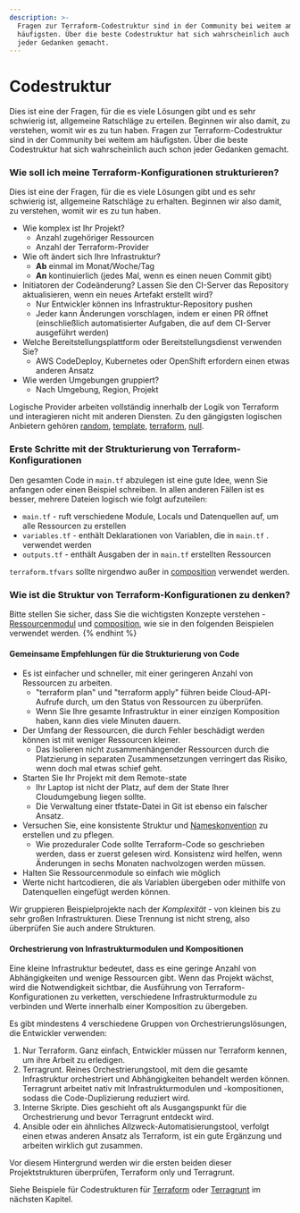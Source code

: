 ```yaml
---
description: >-
  Fragen zur Terraform-Codestruktur sind in der Community bei weitem am
  häufigsten. Über die beste Codestruktur hat sich wahrscheinlich auch schon
  jeder Gedanken gemacht.
---
```


# Codestruktur

Dies ist eine der Fragen, für die es viele Lösungen gibt und es sehr schwierig ist, allgemeine Ratschläge zu erteilen. Beginnen wir also damit, zu verstehen, womit wir es zu tun haben. Fragen zur Terraform-Codestruktur sind in der Community bei weitem am häufigsten. Über die beste Codestruktur hat sich wahrscheinlich auch schon jeder Gedanken gemacht.

### Wie soll ich meine Terraform-Konfigurationen strukturieren?

Dies ist eine der Fragen, für die es viele Lösungen gibt und es sehr schwierig ist, allgemeine Ratschläge zu erhalten. Beginnen wir also damit, zu verstehen, womit wir es zu tun haben.

* Wie komplex ist Ihr Projekt?
  * Anzahl zugehöriger Ressourcen
  * Anzahl der Terraform-Provider
* Wie oft ändert sich Ihre Infrastruktur?
  * **Ab** einmal im Monat/Woche/Tag
  * **An** kontinuierlich \(jedes Mal, wenn es einen neuen Commit gibt\)
* Initiatoren der Codeänderung? Lassen Sie den CI-Server das Repository aktualisieren, wenn ein neues Artefakt erstellt wird?
  * Nur Entwickler können ins Infrastruktur-Repository pushen
  * Jeder kann Änderungen vorschlagen, indem er einen PR öffnet  \(einschließlich automatisierter Aufgaben, die auf dem CI-Server ausgeführt werden\)
* Welche Bereitstellungsplattform oder Bereitstellungsdienst verwenden Sie?
  * AWS CodeDeploy, Kubernetes oder OpenShift erfordern einen etwas anderen Ansatz
* Wie werden Umgebungen gruppiert?
  * Nach Umgebung, Region, Projekt


Logische Provider arbeiten vollständig innerhalb der Logik von Terraform und interagieren nicht mit anderen Diensten. Zu den gängigsten logischen Anbietern gehören [random](https://www.terraform.io/docs/providers/random/index.html), [template](https://www.terraform.io/docs/providers/template/%20index.html), [terraform](https://www.terraform.io/docs/providers/terraform/index.html), [null](https://www.terraform.io/docs/providers/null/%20index.html).

### Erste Schritte mit der Strukturierung von Terraform-Konfigurationen

Den gesamten Code in `main.tf` abzulegen ist eine gute Idee, wenn Sie anfangen oder einen Beispiel schreiben. In allen anderen Fällen ist es besser, mehrere Dateien logisch wie folgt aufzuteilen:

* `main.tf` - ruft verschiedene Module, Locals und Datenquellen auf, um alle Ressourcen zu erstellen
* `variables.tf` - enthält Deklarationen von Variablen, die in `main.tf` . verwendet werden
* `outputs.tf` - enthält Ausgaben der in `main.tf` erstellten Ressourcen

`terraform.tfvars` sollte nirgendwo außer in [composition](../schluessel-konzepte/#komposition) verwendet werden.

### Wie ist die Struktur von Terraform-Konfigurationen zu denken?


Bitte stellen Sie sicher, dass Sie die wichtigsten Konzepte verstehen - [Ressourcenmodul](../schluessel-konzepte/#komposition) und [composition](../schluessel-konzepte/#komposition), wie sie in den folgenden Beispielen verwendet werden.
{% endhint %}

#### Gemeinsame Empfehlungen für die Strukturierung von Code

* Es ist einfacher und schneller, mit einer geringeren Anzahl von Ressourcen zu arbeiten.
  * "terraform plan" und "terraform apply" führen beide Cloud-API-Aufrufe durch, um den Status von Ressourcen zu überprüfen.
  * Wenn Sie Ihre gesamte Infrastruktur in einer einzigen Komposition haben, kann dies viele Minuten dauern.
* Der Umfang der Ressourcen, die durch Fehler beschädigt werden können ist mit weniger Ressourcen kleiner.
  * Das Isolieren nicht zusammenhängender Ressourcen durch die Platzierung in separaten Zusammensetzungen verringert das Risiko, wenn doch mal etwas schief geht.
* Starten Sie Ihr Projekt mit dem Remote-state
  * Ihr Laptop ist nicht der Platz, auf dem der State Ihrer Cloudumgebung liegen sollte.
  * Die Verwaltung einer tfstate-Datei in Git ist ebenso ein falscher Ansatz.
* Versuchen Sie, eine konsistente Struktur und [Nameskonvention]() zu erstellen und zu pflegen.
  * Wie prozeduraler Code sollte Terraform-Code so geschrieben werden, dass er zuerst gelesen wird. Konsistenz wird helfen, wenn Änderungen in sechs Monaten nachvolzogen werden müssen.
* Halten Sie Ressourcenmodule so einfach wie möglich
* Werte nicht hartcodieren, die als Variablen übergeben oder mithilfe von Datenquellen eingefügt werden können.

Wir gruppieren Beispielprojekte nach der _Komplexität_ - von kleinen bis zu sehr großen Infrastrukturen. Diese Trennung ist nicht streng, also überprüfen Sie auch andere Strukturen.

#### Orchestrierung von Infrastrukturmodulen und Kompositionen

Eine kleine Infrastruktur bedeutet, dass es eine geringe Anzahl von Abhängigkeiten und wenige Ressourcen gibt. Wenn das Projekt wächst, wird die Notwendigkeit sichtbar, die Ausführung von Terraform-Konfigurationen zu verketten, verschiedene Infrastrukturmodule zu verbinden und Werte innerhalb einer Komposition zu übergeben.

Es gibt mindestens 4 verschiedene Gruppen von Orchestrierungslösungen, die Entwickler verwenden:

1. Nur Terraform. Ganz einfach, Entwickler müssen nur Terraform kennen, um ihre Arbeit zu erledigen.
2. Terragrunt. Reines Orchestrierungstool, mit dem die gesamte Infrastruktur orchestriert und Abhängigkeiten behandelt werden können. Terragrunt arbeitet nativ mit Infrastrukturmodulen und -kompositionen, sodass die Code-Duplizierung reduziert wird.
3. Interne Skripte. Dies geschieht oft als Ausgangspunkt für die Orchestrierung und bevor Terragrunt entdeckt wird.
4. Ansible oder ein ähnliches Allzweck-Automatisierungstool, verfolgt einen etwas anderen Ansatz als Terraform, ist ein gute Ergänzung und arbeiten wirklich gut zusammen.

Vor diesem Hintergrund werden wir die ersten beiden dieser Projektstrukturen überprüfen, Terraform only und Terragrunt.

Siehe Beispiele für Codestrukturen für [Terraform](https://github.com/elastic2ls-awiechert/terraform-in-der-praxis/tree/a50d25a124a0490f975085e0f9260c87b7ca3fd5/beispiele/terraform.md) oder [Terragrunt](beispiele/terragrunt.md) im nächsten Kapitel.
